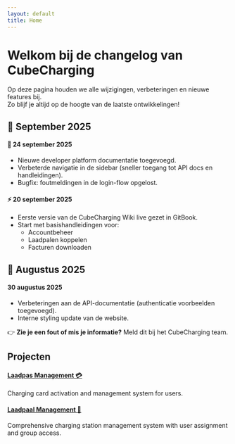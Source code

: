 ```yaml
---
layout: default
title: Home
---
```


# Welkom bij de changelog van CubeCharging

<div class="content-section">
  <p>Op deze pagina houden we alle wijzigingen, verbeteringen en nieuwe features bij.<br>
  Zo blijf je altijd op de hoogte van de laatste ontwikkelingen!</p>
</div>

<div class="step-section">
  <h2>📅 September 2025</h2>
  
  <div class="info-card">
    <h4>🚀 24 september 2025</h4>
    <ul>
      <li>Nieuwe developer platform documentatie toegevoegd.</li>
      <li>Verbeterde navigatie in de sidebar (sneller toegang tot API docs en handleidingen).</li>
      <li>Bugfix: foutmeldingen in de login-flow opgelost.</li>
    </ul>
  </div>
  
  <div class="info-card">
    <h4>⚡ 20 september 2025</h4>
    <ul>
      <li>Eerste versie van de CubeCharging Wiki live gezet in GitBook.</li>
      <li>Start met basishandleidingen voor:
        <ul>
          <li>Accountbeheer</li>
          <li>Laadpalen koppelen</li>
          <li>Facturen downloaden</li>
        </ul>
      </li>
    </ul>
  </div>
</div>

<div class="step-section">
  <h2>📅 Augustus 2025</h2>
  
  <div class="info-card">
    <h4>30 augustus 2025</h4>
    <ul>
      <li>Verbeteringen aan de API-documentatie (authenticatie voorbeelden toegevoegd).</li>
      <li>Interne styling update van de website.</li>
    </ul>
  </div>
</div>

<div class="content-section">
  <p>👉 <strong>Zie je een fout of mis je informatie?</strong> Meld dit bij het CubeCharging team.</p>
</div>

<div class="content-section">
  <h2>Projecten</h2>
  <div class="info-grid">
    <div class="info-card">
      <h4><a href="cubecharging/laadpas.html">Laadpas Management 💳</a></h4>
      <p>Charging card activation and management system for users.</p>
    </div>
    <div class="info-card">
      <h4><a href="cubecharging/laadpaal.html">Laadpaal Management 🔌</a></h4>
      <p>Comprehensive charging station management system with user assignment and group access.</p>
    </div>
  </div>
</div>
